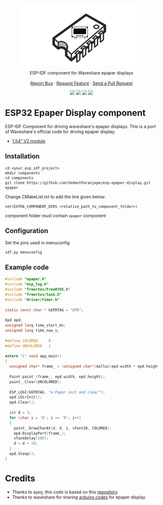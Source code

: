 <br />
<p align="center">
  <a href="https://github.com/VedantParanjape/esp-epaper-display">
    <img src="assets/logo.png" alt="Logo" width="400" height="200">
  </a>

  <p align="center">
    ESP-IDF component for Waveshare epaper displays
    <br/>
    <br/>
    <a href="https://github.com/VedantParanjape/esp-epaper-display/issues">Report Bug</a>
    ·
    <a href="https://github.com/VedantParanjape/esp-epaper-display/issues">Request Feature</a>
    ·
    <a href="https://github.com/VedantParanjape/esp-epaper-display/pulls">Send a Pull Request</a>
  </p>
</p>

<p align="center">
<img src="https://img.shields.io/github/stars/VedantParanjape/esp-epaper-display">
<img src="https://img.shields.io/github/forks/VedantParanjape/esp-epaper-display">
<img src="https://img.shields.io/github/issues/VedantParanjape/esp-epaper-display">
<img src="https://img.shields.io/github/repo-size/VedantParanjape/esp-epaper-display">
</p>

# ESP32 Epaper Display component
ESP-IDF Component for driving waveshare's epaper displays. This is a port of Waveshare's official code for driving epaper display.     
* [1.54" V2 module](https://www.waveshare.com/wiki/1.54inch_e-Paper_Module)  

## Installation

```
cd <your_esp_idf_project>
mkdir components
cd components
git clone https://github.com/VedantParanjape/esp-epaper-display.git epaper
```

Change CMakeList.txt to add the line given below:

`set(EXTRA_COMPONENT_DIRS <relative_path_to_component_folder>)`

component folder must contain `epaper` component

## Configuration

Set the pins used in menuconfig

```bash
idf.py menuconfig
```

## Example code

```c
#include "epaper.h"
#include "esp_log.h"
#include "freertos/FreeRTOS.h"
#include "freertos/task.h"
#include "driver/timer.h"

static const char * kEPDTAG = "EPD";

Epd epd;
unsigned long time_start_ms;
unsigned long time_now_s;

#define COLORED     0
#define UNCOLORED   1

extern "C" void app_main() 
{
  unsigned char* frame_ = (unsigned char*)malloc(epd.width * epd.height / 8);

  Paint paint_(frame_, epd.width, epd.height);
  paint_.Clear(UNCOLORED);

  ESP_LOGI(kEPDTAG, "e-Paper init and clear");
  epd.LDirInit();
  epd.Clear();

  int d = 3;
  for (char i = '0'; i <= '9'; i++)
  {
    paint_.DrawCharAt(d, d, i, &Font20, COLORED);
    epd.DisplayPart(frame_);
    vTaskDelay(100);
    d = d + 20; 
  }
  epd.Sleep();
}
```

# Credits
* Thanks to ayoy, this code is based on this [repository](https://github.com/ayoy/esp32-waveshare-epd)
* Thanks to waveshare for sharing [arduino codes](https://github.com/waveshare/e-Paper/tree/master/Arduino) for epaper display